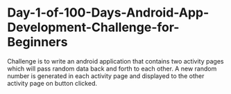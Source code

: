 # Day-1-of-100-Days-Android-App-Development-Challenge-for-Beginners
Challenge is to write an android application that contains two activity pages which will pass random data back and forth to each other. A new random number is generated in each activity page and displayed to the other activity page on button clicked.

